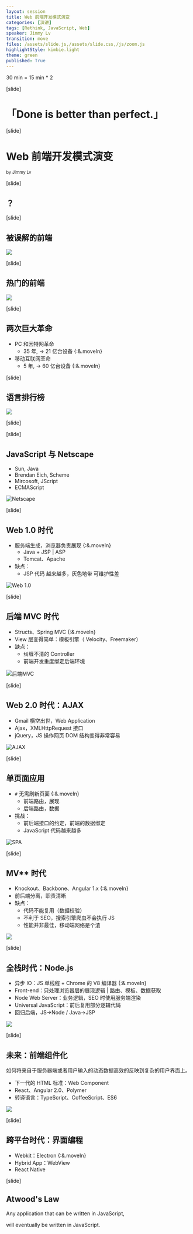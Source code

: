 ```yaml
---
layout: session
title: Web 前端开发模式演变
categories: [演讲]
tags: [Rethink, JavaScript, Web]
speaker: Jimmy Lv
transition: move
files: /assets/slide.js,/assets/slide.css,/js/zoom.js
highlightStyle: kimbie.light
theme: green
published: True
---
```


30 min = 15 min \* 2

[slide]

# 「Done is better than perfect.」

[slide]

# Web 前端开发模式演变

<small>by Jimmy Lv</small>

[slide]

## ？

[slide]

## 被误解的前端

![](https://raw.staticdn.net/JimmyLv/images/master/images/css.jpeg)

[slide]

## 热门的前端

![](https://raw.staticdn.net/JimmyLv/images/master/images/money.png)

[slide]

## 两次巨大革命

- PC 和因特网革命
  - 35 年, -> 21 亿台设备 {:&.moveIn}
- 移动互联网革命
  - 5 年, -> 60 亿台设备 {:&.moveIn}

[slide]

## 语言排行榜

![](https://raw.staticdn.net/JimmyLv/images/master/images/hot_language.jpg)

[slide]

[slide]

## JavaScript 与 Netscape

- Sun, Java
- Brendan Eich, Scheme
- Mircosoft, JScript
- ECMAScript

![Netscape](http://image.beekka.com/blog/201106/bg2011062401.jpg)

[slide]

## Web 1.0 时代

- 服务端生成，浏览器负责展现 {:&.moveIn}
  - Java + JSP | ASP
  - Tomcat、Apache
- 缺点：
  - JSP 代码 越来越多，灰色地带 可维护性差

![Web 1.0](https://camo.githubusercontent.com/90850e93b917cd3c958dff1c7d0197f819167343/687474703a2f2f696d672e68622e616963646e2e636f6d2f63333639616163633864613338616638653432326664323935313438633537643162353831376666666335362d4f636250646c5f6677363538)

[slide]

## 后端 MVC 时代

- Structs、Spring MVC {:&.moveIn}
- View 层变得简单：模板引擎（ Velocity、Freemaker）
- 缺点：
  - 纠缠不清的 Controller
  - 前端开发重度绑定后端环境

![后端MVC](https://camo.githubusercontent.com/b9e16b0b3ff3361a481badaca7d408e8fa6b404f/687474703a2f2f696d672e68622e616963646e2e636f6d2f3961366266353237646162626462396237393563353862306237616636633761313864653963653331316136312d3975697578545f6677363538)

[slide]

## Web 2.0 时代：AJAX

- Gmail 横空出世，Web Application
- Ajax，XMLHttpRequest 接口
- jQuery，JS 操作网页 DOM 结构变得非常容易

![AJAX](https://camo.githubusercontent.com/d0098546c9fa01b443c16ff1953c90aa9056955b/687474703a2f2f696d672e68622e616963646e2e636f6d2f3932393766646337336438336632373764343439633932313933613361663432386464633064343431316366392d6e31445936465f6677363538)

[slide]

## 单页面应用

- `#` 无需刷新页面 {:&.moveIn}
  - 前端路由，展现
  - 后端路由，数据
- 挑战：
  - 前后端接口的约定，前端的数据绑定
  - JavaScript 代码越来越多

![SPA](https://camo.githubusercontent.com/f064bc7a5b06ea9a39cf039a5dec0ca6675141ff/687474703a2f2f696d672e68622e616963646e2e636f6d2f3135383839323134336263363430333364323264643865643765373533366537316530373063346131336335372d6850673150635f6677363538)

[slide]

## MV\*\* 时代

- Knockout、Backbone、Angular 1.x {:&.moveIn}
- 前后端分离，职责清晰
- 缺点：
  - 代码不能复用（数据校验）
  - 不利于 SEO，搜索引擎爬虫不会执行 JS
  - 性能并非最佳，移动端网络是个渣

![](https://camo.githubusercontent.com/2ab0e0e247dfae7b74760b7d57056a680204874d/687474703a2f2f696d672e68622e616963646e2e636f6d2f3536663463656530653663376166363165323464626633316534626531376631343264353930326331313039612d42637852696d5f6677363538)

[slide]

## 全栈时代：Node.js

- 异步 IO：JS 单线程 + Chrome 的 V8 编译器 {:&.moveIn}
- Front-end：只处理浏览器层的展现逻辑 | 路由、模板、数据获取
- Node Web Server：业务逻辑，SEO 时使用服务端渲染
- Universal JavaScript：前后复用部分逻辑代码
- 回归后端，JS->Node / Java->JSP

![](http://assets.toptal.io/uploads/blog/image/25/toptal-blog-image-1374849974023.png)

[slide]

## 未来：前端组件化

如何将来自于服务器端或者用户输入的动态数据高效的反映到复杂的用户界面上。

- 下一代的 HTML 标准：Web Component
- React、Angular 2.0、Polymer
- 转译语言：TypeScript、CoffeeScript、ES6

![](https://github.com/fouber/blog/raw/master/201508/assets/modular-component.png)

[slide]

## 跨平台时代：界面编程

- Webkit：Electron {:&.moveIn}
- Hybrid App：WebView
- React Native

[slide]

## Atwood's Law

Any application that can be written in JavaScript,

will eventually be written in JavaScript.

